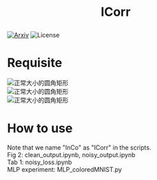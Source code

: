 # <p align="center">ICorr</p>
[![Arxiv](https://img.shields.io/badge/Arxiv-2303.10653-red.svg)](https://arxiv.org/abs/2407.01749)
![License](https://img.shields.io/badge/license-MIT-yellow)

# Requisite
![正常大小的圆角矩形](https://img.shields.io/badge/Python-3.6+-green.svg)  
![正常大小的圆角矩形](https://img.shields.io/badge/Pytorch-1.8.1+cu111-green.svg)  
![正常大小的圆角矩形](https://img.shields.io/badge/Torchvision-0.9.0+cu111-green.svg)  

# How to use
Note that we name "InCo" as "ICorr" in the scripts.  
Fig 2: clean_output.ipynb, noisy_output.ipynb  
Tab 1: noisy_loss.ipynb  
MLP experiment: MLP_coloredMNIST.py  
